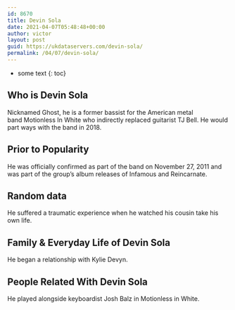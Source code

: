 ```yaml
---
id: 8670
title: Devin Sola
date: 2021-04-07T05:48:48+00:00
author: victor
layout: post
guid: https://ukdataservers.com/devin-sola/
permalink: /04/07/devin-sola/
---
```


* some text
{: toc}


## Who is Devin Sola



Nicknamed Ghost, he is a former bassist for the American metal band Motionless In White who indirectly replaced guitarist TJ Bell. He would part ways with the band in 2018. 

                
                
                
## Prior to Popularity



He was officially confirmed as part of the band on November 27, 2011 and was part of the group&#8217;s album releases of Infamous and Reincarnate. 

                
                
                
## Random data



He suffered a traumatic experience when he watched his cousin take his own life.

                
                
                
## Family & Everyday Life of Devin Sola



He began a relationship with Kylie Devyn.

                
                
                
## People Related With Devin Sola



He played alongside keyboardist Josh Balz in Motionless in White. 

                
              
            
          
          
          